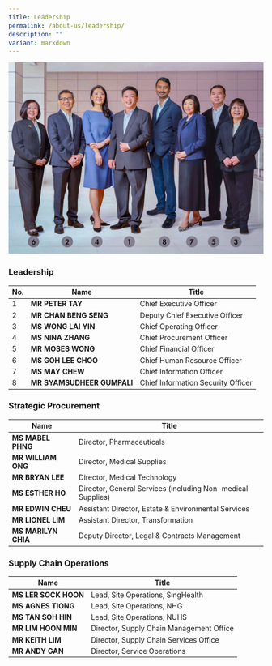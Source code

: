 ```yaml
---
title: Leadership
permalink: /about-us/leadership/
description: ""
variant: markdown
---
```

![](/images/About%20Us/2024_jun_21_alps_c_suites_group_shot.png)

### Leadership

|No.| Name | Title |
| -------- | -------- | -------- |
| 1 | **MR PETER TAY** | Chief Executive Officer |
| 2 | **MR CHAN BENG SENG** | Deputy Chief Executive Officer |
| 3 | **MS WONG LAI YIN** | Chief Operating Officer |
| 4 | **MS NINA ZHANG** | Chief Procurement Officer |
| 5 | **MR MOSES WONG** | Chief Financial Officer |
| 6 | **MS GOH LEE CHOO** | Chief Human Resource Officer |
| 7 | **MS MAY CHEW** | Chief Information Officer |
| 8 | **MR SYAMSUDHEER GUMPALI** | Chief Information Security Officer |

### Strategic Procurement

| Name | Title |
| -------- | -------- |
| **MS MABEL PHNG** | Director, Pharmaceuticals |
| **MR WILLIAM ONG** | Director, Medical Supplies |
| **MR BRYAN LEE** | Director, Medical Technology |
| **MS ESTHER HO** | Director, General Services (including Non-medical Supplies) |
| **MR EDWIN CHEU** | Assistant Director, Estate & Environmental Services |
| **MR LIONEL LIM** | Assistant Director, Transformation |
| **MS MARILYN CHIA** | Deputy Director, Legal & Contracts Management |

### Supply Chain Operations

| Name | Title |
| -------- | -------- |
| **MS LER SOCK HOON** | Lead, Site Operations, SingHealth |
| **MS AGNES TIONG** | Lead, Site Operations, NHG |
| **MS TAN SOH HIN** | Lead, Site Operations, NUHS |
| **MR LIM HOON MIN** | Director, Supply Chain Management Office |
| **MR KEITH LIM** | Director, Supply Chain Services Office |
| **MR ANDY GAN** | Director, Service Operations|